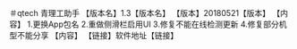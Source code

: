 ＃qtech
青理工助手
【版本名】1.3【版本名】
【版本】20180521【版本】
【内容】
1.更换App包名
2.重做侧滑栏启用UI
3.修复不能在线检测更新
4.修复部分机型不能分享
【内容】
【链接】软件地址【链接】
